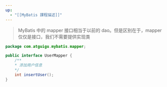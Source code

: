 ```yaml
---
up:
  - "[[MyBatis 課程描述]]"
---
```

 > MyBatis 中的 mapper 接口相当于以前的 dao。但是区别在于，mapper 仅仅是接口，我们不需要提供实现类

```java
package com.atguigu.mybatis.mapper;

public interface UserMapper {
	/**
	* 添加用户信息
	*/
	int insertUser();
}
```